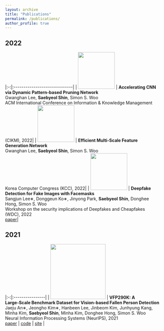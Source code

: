 ```yaml
---
layout: archive
title: "Publications"
permalink: /publications/
author_profile: true
---
```


## 2022

|:-:|:------------------------------|
| <img src="{{ site.url }}{{ site.baseurl }}/images/DPPNet.png" width="120px"> | **Accelerating CNN via Dynamic Pattern‑based Pruning Network**<br/>Gwanghan Lee, **Saebyeol Shin**, Simon S. Woo<br/>ACM International Conference on Information & Knowledge Management (CIKM), 2022|
| <img src="{{ site.url }}{{ site.baseurl }}/images/EMGNet.png" width="120px"> | **Efficient Multi-Scale Feature Generation Network**<br/>Gwanghan Lee, **Saebyeol Shin**, Simon S. Woo<br/>Korea Computer Congress (KCC), 2022|
| <img src="{{ site.url }}{{ site.baseurl }}/images/mask.png" width="120px"> | **Deepfake Detection for Fake Images with Facemasks**<br/>Sangjun Lee∗, Donggeun Ko∗, Jinyong Park, **Saebyeol Shin**, Donghee Hong, Simon S. Woo<br/>Workshop on the security implications of Deepfakes and Cheapfakes (WDC), 2022<br/>[paper](https://dl.acm.org/doi/pdf/10.1145/3494109.3527189)|

## 2021

|:-:|:----------------|
| <img src="{{ site.url }}{{ site.baseurl }}/images/vfp290k.png" width="180px"> | **VFP290K: A Large‑Scale Benchmark Dataset for Vision‑based Fallen Person Detection**<br/>Jaeju An∗, Jeongho Kim∗, Hanbeen Lee, Jinbeom Kim, Junhyung Kang, Minha Kim, **Saebyeol Shin**, Minha Kim, Donghee Hong, Simon S. Woo<br/>Neural Information Processing Systems (NeurIPS), 2021<br/>[paper](https://openreview.net/pdf?id=y2AbfIXgBK3) \| [code](https://github.com/DASH-Lab/VFP290K) \| [site](https://sites.google.com/view/dash-vfp300k/) |
